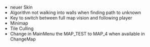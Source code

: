 - neuer Skin
- Algorithm not walking into walls when finding path to unknown
- Key to switch between full map vision and following player
- Minimap
- Tile Culling
- Change in MainMenu the MAP_TEST to MAP_4 when available in ChangeMap
